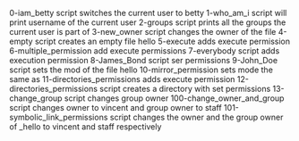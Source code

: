 0-iam_betty script switches the current user to betty
1-who_am_i script will print username of the current user
2-groups script prints all the groups the current user is part of
3-new_owner script changes the owner of the file
4-empty script creates an empty file hello
5-execute adds execute permission
6-multiple_permission add execute permissions
7-everybody script adds execution permission
8-James_Bond script ser permissions
9-John_Doe script sets the mod of the file hello
10-mirror_permission sets mode the same as
11-directories_permissions adds execute permission
12-directories_permissions script creates a directory with set permissions
13-change_group script changes group owner
100-change_owner_and_group script changes owner to vincent and group owner to staff
101-symbolic_link_permissions script changes the owner and the group owner of _hello to vincent and staff respectively
